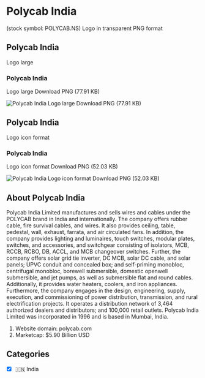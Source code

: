 # Polycab India
 (stock symbol: POLYCAB.NS) Logo in transparent PNG format

## Polycab India
 Logo large

### Polycab India
 Logo large Download PNG (77.91 KB)

![Polycab India
 Logo large Download PNG (77.91 KB)](/img/orig/POLYCAB.NS_BIG-75d2f870.png)

## Polycab India
 Logo icon format

### Polycab India
 Logo icon format Download PNG (52.03 KB)

![Polycab India
 Logo icon format Download PNG (52.03 KB)](/img/orig/POLYCAB.NS-026a4222.png)

## About Polycab India


Polycab India Limited manufactures and sells wires and cables under the POLYCAB brand in India and internationally. The company offers rubber cable, fire survival cables, and wires. It also provides ceiling, table, pedestal, wall, exhaust, farrata, and air circulated fans. In addition, the company provides lighting and luminaires, touch switches, modular plates, switches, and accessories, and switchgear consisting of isolators, MCB, RCCB, RCBO, DB, ACCL, and MCB changeover switches. Further, the company offers solar grid tie inverter, DC MCB, solar DC cable, and solar panels; UPVC conduit and concealed box; and self-priming monobloc, centrifugal monobloc, borewell submersible, domestic openwell submersible, and jet pumps, as well as submersible flat and round cables. Additionally, it provides water heaters, coolers, and iron appliances. Furthermore, the company engages in the design, engineering, supply, execution, and commissioning of power distribution, transmission, and rural electrification projects. It operates a distribution network of 3,464 authorized dealers and distributors; and 100,000 retail outlets. Polycab India Limited was incorporated in 1996 and is based in Mumbai, India.

1. Website domain: polycab.com
2. Marketcap: $5.90 Billion USD


## Categories
- [x] 🇮🇳 India
